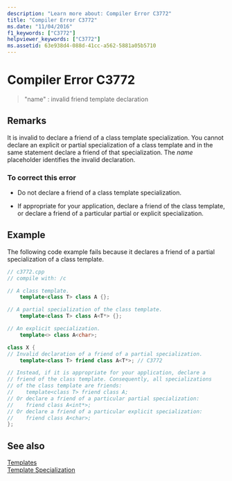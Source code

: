 ```yaml
---
description: "Learn more about: Compiler Error C3772"
title: "Compiler Error C3772"
ms.date: "11/04/2016"
f1_keywords: ["C3772"]
helpviewer_keywords: ["C3772"]
ms.assetid: 63e938d4-088d-41cc-a562-5881a05b5710
---
```

# Compiler Error C3772

> "name" : invalid friend template declaration

## Remarks

It is invalid to declare a friend of a class template specialization. You cannot declare an explicit or partial specialization of a class template and in the same statement declare a friend of that specialization. The *name* placeholder identifies the invalid declaration.

### To correct this error

- Do not declare a friend of a class template specialization.

- If appropriate for your application, declare a friend of the class template, or declare a friend of a particular partial or explicit specialization.

## Example

The following code example fails because it declares a friend of a partial specialization of a class template.

```cpp
// c3772.cpp
// compile with: /c

// A class template.
    template<class T> class A {};

// A partial specialization of the class template.
    template<class T> class A<T*> {};

// An explicit specialization.
    template<> class A<char>;

class X {
// Invalid declaration of a friend of a partial specialization.
    template<class T> friend class A<T*>; // C3772

// Instead, if it is appropriate for your application, declare a
// friend of the class template. Consequently, all specializations
// of the class template are friends:
//    template<class T> friend class A;
// Or declare a friend of a particular partial specialization:
//    friend class A<int*>;
// Or declare a friend of a particular explicit specialization:
//    friend class A<char>;
};
```

## See also

[Templates](../../cpp/templates-cpp.md)<br/>
[Template Specialization](../../cpp/template-specialization-cpp.md)
